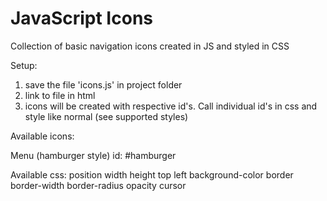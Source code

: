 # JavaScript Icons
 Collection of basic navigation icons created in JS and styled in CSS

Setup:
  1. save the file 'icons.js' in project folder
  2. link to file in html
  3. icons will be created with respective id's. Call individual id's in css and style like normal (see supported styles)

Available icons:

  Menu (hamburger style)
  id: #hamburger

Available css:
  position
  width
  height
  top
  left
  background-color
  border
  border-width
  border-radius
  opacity
  cursor
